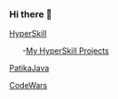 ### Hi there 👋

[HyperSkill](https://hyperskill.org/profile/94207858)

      -[My HyperSkill Projects](https://github.com/Salihbayraktar/JetBrains-Academy/tree/main/src)
      
[PatikaJava](https://github.com/Salihbayraktar/Patika-Java/tree/main/src)

[CodeWars](https://www.codewars.com/users/Salihbayraktar)



<!--
**Salihbayraktar/Salihbayraktar** is a ✨ _special_ ✨ repository because its `README.md` (this file) appears on your GitHub profile.

Here are some ideas to get you started:

- 🔭 I’m currently working on ...
- 🌱 I’m currently learning ...
- 👯 I’m looking to collaborate on ...
- 🤔 I’m looking for help with ...
- 💬 Ask me about ...
- 📫 How to reach me: ...
- 😄 Pronouns: ...
- ⚡ Fun fact: ...
-->
